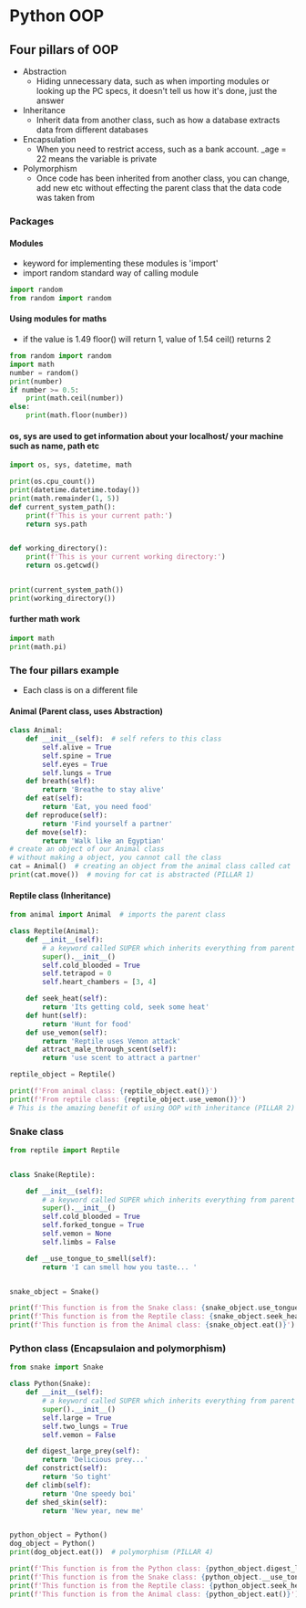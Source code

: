 # Python OOP
## Four pillars of OOP
- Abstraction
  - Hiding unnecessary data, such as when importing modules or looking up the PC specs, it doesn't tell us how it's done, just the answer
- Inheritance
  - Inherit data from another class, such as how a database extracts data from different databases
- Encapsulation
  - When you need to restrict access, such as a bank account. _age = 22 means the variable is private
- Polymorphism
    - Once code has been inherited from another class, you can change, add new etc without effecting the parent class that the data code was taken from

### Packages
#### Modules
- keyword for implementing these modules is 'import'
- import random  standard way of calling  module
```python
import random
from random import random
```
#### Using modules for maths
- if the value is 1.49 floor() will return 1, value of 1.54 ceil() returns 2
```python
from random import random
import math
number = random()
print(number)
if number >= 0.5:
    print(math.ceil(number))
else:
    print(math.floor(number))

```

#### os, sys are used to get information about your localhost/ your machine such as name, path etc
```python
import os, sys, datetime, math

print(os.cpu_count())
print(datetime.datetime.today())
print(math.remainder(1, 5))
def current_system_path():
    print(f'This is your current path:')
    return sys.path


def working_directory():
    print(f'This is your current working directory:')
    return os.getcwd()


print(current_system_path())
print(working_directory())
```
#### further math work
```python
import math
print(math.pi)
```

### The four pillars example
- Each class is on a different file
#### Animal (Parent class, uses Abstraction)
```python
class Animal:
    def __init__(self):  # self refers to this class
        self.alive = True
        self.spine = True
        self.eyes = True
        self.lungs = True
    def breath(self):
        return 'Breathe to stay alive'
    def eat(self):
        return 'Eat, you need food'
    def reproduce(self):
        return 'Find yourself a partner'
    def move(self):
        return 'Walk like an Egyptian'
# create an object of our Animal class
# without making a object, you cannot call the class
cat = Animal()  # creating an object from the animal class called cat
print(cat.move())  # moving for cat is abstracted (PILLAR 1)
```
#### Reptile class (Inheritance)
```python
from animal import Animal  # imports the parent class 

class Reptile(Animal):
    def __init__(self):
        # a keyword called SUPER which inherits everything from parent class (Animal)at the time of initialisation of this class
        super().__init__()
        self.cold_blooded = True
        self.tetrapod = 0
        self.heart_chambers = [3, 4]

    def seek_heat(self):
        return 'Its getting cold, seek some heat'
    def hunt(self):
        return 'Hunt for food'
    def use_vemon(self):
        return 'Reptile uses Vemon attack'
    def attract_male_through_scent(self):
        return 'use scent to attract a partner'

reptile_object = Reptile()

print(f'From animal class: {reptile_object.eat()}')
print(f'From reptile class: {reptile_object.use_vemon()}')
# This is the amazing benefit of using OOP with inheritance (PILLAR 2)
```
### Snake class
```python
from reptile import Reptile


class Snake(Reptile):

    def __init__(self):
        # a keyword called SUPER which inherits everything from parent class (Animal)at the time of initialisation of this class
        super().__init__()
        self.cold_blooded = True
        self.forked_tongue = True
        self.vemon = None
        self.limbs = False

    def __use_tongue_to_smell(self):
        return 'I can smell how you taste... '


snake_object = Snake()

print(f'This function is from the Snake class: {snake_object.use_tongue_to_smell()}')
print(f'This function is from the Reptile class: {snake_object.seek_heat()}')
print(f'This function is from the Animal class: {snake_object.eat()}')
```
### Python class (Encapsulaion and polymorphism)
```python
from snake import Snake

class Python(Snake):
    def __init__(self):
        # a keyword called SUPER which inherits everything from parent class (Animal)at the time of initialisation of this class
        super().__init__()
        self.large = True
        self.two_lungs = True
        self.vemon = False

    def digest_large_prey(self):
        return 'Delicious prey...'
    def constrict(self):
        return 'So tight'
    def climb(self):
        return 'One speedy boi'
    def shed_skin(self):
        return 'New year, new me'


python_object = Python()
dog_object = Python()
print(dog_object.eat())  # polymorphism (PILLAR 4)

print(f'This function is from the Python class: {python_object.digest_large_prey()}')
print(f'This function is from the Snake class: {python_object.__use_tongue_to_smell()}')  # fucntion is private, encapsulation (PILLAR 3)
print(f'This function is from the Reptile class: {python_object.seek_heat()}')
print(f'This function is from the Animal class: {python_object.eat()}')
```